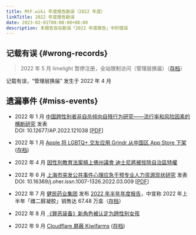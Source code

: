 ```yaml
---
title: MtF.wiki 年度报告勘误（2022 年度）
linkTitle: 2022 年度报告勘误
date: 2023-02-01T00:00:00+08:00
description: 本报告旨在勘误「2022 年度报告」中的错误
---
```


## 记载有误 {#wrong-records}

> 2022 年 5 月 limelight 暂停注册，全站限制访问（管理层换届）（[存档](https://web.archive.org/web/20220515113146/https://limelight.moe/)）

记载有误，“管理层换届” 发生于 2022 年 4 月

## 遗漏事件 {#miss-events}

- 2022 年 1 月 [中国跨性别者非自杀倾向自残行为研究——流行率和风险因素的横断研究](https://www.hanspub.org/journal/PaperInformation.aspx?paperID=48438) 发表\
  DOI: 10.12677/AP.2022.121038 \[[PDF](https://pdf.hanspub.org/AP20220100000_27859661.pdf)]

- 2022 年 1 月 [Apple 将 LGBTQ+ 交友应用 Grindr 从中国区 App Store 下架](https://9to5mac.com/2022/01/31/grindr-removed-from-app-store-china/) ([存档](https://web.archive.org/web/20230302082335/https://9to5mac.com/2022/01/31/grindr-removed-from-app-store-china/))

- 2022 年 4 月 [因性別教育法案槓上佛州議會 迪士尼將被拔除自治區特權](https://news.ltn.com.tw/news/world/breakingnews/3901563)

- 2022 年 6 月 [上海市突发公共事件心理应急干预专业人力资源现状研究](http://www.oher.com.cn/cn/article/doi/10.16369/j.oher.issn.1007-1326.2022.03.009) 发表\
  DOI: 10.16369/j.oher.issn.1007-1326.2022.03.009 \[[PDF](http://www.oher.com.cn/fileZYWSYYJJY/journal/article/zywsyyjjy/2022/3/PDF/zywsyyjjy-40-3-305.pdf)]

- 2022 年 7 月 [健民药业集团](http://www.whjm.com) 发布 [2022 年半年年度报告](http://www.whjm.com/upload/file/2022/08/08/e67e2d84891344749fd00ed2235d6927.pdf)，中宣称 2022 年上半年「雌二醇凝胶」销售达 67.48 万盒（[存档](https://web.archive.org/web/20230222023326/http://www.whjm.com/upload/file/2022/08/08/e67e2d84891344749fd00ed2235d6927.pdf)）

- 2022 年 8 月 [《罪恶装备》新角色被认定为跨性别女孩](https://club.gamersky.com/activity/603328)

- 2022 年 9 月 [Cloudflare 屏蔽 Kiwifarms](https://blog.cloudflare.com/zh-cn/kiwifarms-blocked-zh-cn/) ([存档](https://web.archive.org/web/20230302082559/https://blog.cloudflare.com/zh-cn/kiwifarms-blocked-zh-cn/))
